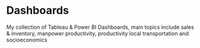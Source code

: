 # Dashboards
My collection of Tableau &amp; Power BI Dashboards, main topics include sales &amp; inventory, manpower productivity, productivity local transportation and socioeconomics
